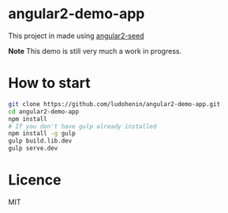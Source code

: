 # angular2-demo-app

This project in made using [angular2-seed](https://github.com/mgechev/angular2-seed)

**Note** This demo is still very much a work in progress.

# How to start

```bash
git clone https://github.com/ludohenin/angular2-demo-app.git
cd angular2-demo-app
npm install
# If you don't have gulp already installed
npm install -g gulp
gulp build.lib.dev
gulp serve.dev
```

# Licence

MIT